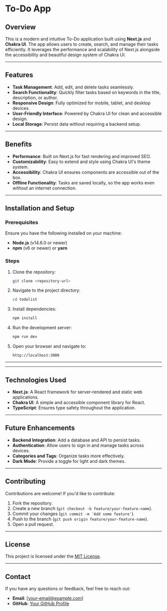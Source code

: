 # To-Do App

## Overview
This is a modern and intuitive To-Do application built using **Next.js** and **Chakra UI**. The app allows users to create, search, and manage their tasks efficiently. It leverages the performance and scalability of Next.js alongside the accessibility and beautiful design system of Chakra UI.

---

## Features
- **Task Management**: Add, edit, and delete tasks seamlessly.
- **Search Functionality**: Quickly filter tasks based on keywords in the title, description, or author.
- **Responsive Design**: Fully optimized for mobile, tablet, and desktop devices.
- **User-Friendly Interface**: Powered by Chakra UI for clean and accessible design.
- **Local Storage**: Persist data without requiring a backend setup.

---

## Benefits
- **Performance**: Built on Next.js for fast rendering and improved SEO.
- **Customizability**: Easy to extend and style using Chakra UI's theme system.
- **Accessibility**: Chakra UI ensures components are accessible out of the box.
- **Offline Functionality**: Tasks are saved locally, so the app works even without an internet connection.

---

## Installation and Setup

### Prerequisites
Ensure you have the following installed on your machine:
- **Node.js** (v14.6.0 or newer)
- **npm** (v6 or newer) or **yarn**

### Steps
1. Clone the repository:
   ```bash
   git clone <repository-url>
   ```
2. Navigate to the project directory:
   ```bash
   cd todolist
   ```
3. Install dependencies:
   ```bash
   npm install
   ```
4. Run the development server:
   ```bash
   npm run dev
   ```
5. Open your browser and navigate to:
   ```
   http://localhost:3000
   ```

---

---

## Technologies Used
- **Next.js**: A React framework for server-rendered and static web applications.
- **Chakra UI**: A simple and accessible component library for React.
- **TypeScript**: Ensures type safety throughout the application.

---

## Future Enhancements
- **Backend Integration**: Add a database and API to persist tasks.
- **Authentication**: Allow users to sign in and manage tasks across devices.
- **Categories and Tags**: Organize tasks more effectively.
- **Dark Mode**: Provide a toggle for light and dark themes.

---

## Contributing
Contributions are welcome! If you'd like to contribute:
1. Fork the repository.
2. Create a new branch (`git checkout -b feature/your-feature-name`).
3. Commit your changes (`git commit -m 'Add some feature'`).
4. Push to the branch (`git push origin feature/your-feature-name`).
5. Open a pull request.

---

## License
This project is licensed under the [MIT License](LICENSE).

---

## Contact
If you have any questions or feedback, feel free to reach out:
- **Email**: [your-email@example.com]
- **GitHub**: [Your GitHub Profile](https://github.com/yourusername)
